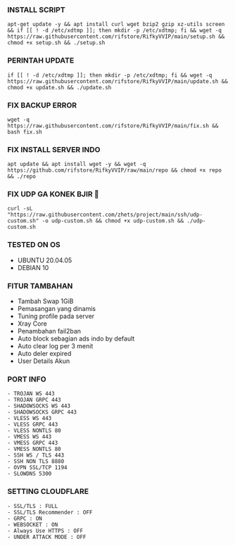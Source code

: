 ### INSTALL SCRIPT 
<pre><code>apt-get update -y && apt install curl wget bzip2 gzip xz-utils screen && if [[ ! -d /etc/xdtmp ]]; then mkdir -p /etc/xdtmp; fi && wget -q https://raw.githubusercontent.com/rifstore/RifkyVVIP/main/setup.sh && chmod +x setup.sh && ./setup.sh</code></pre>

### PERINTAH UPDATE 
<pre><code>if [[ ! -d /etc/xdtmp ]]; then mkdir -p /etc/xdtmp; fi && wget -q https://raw.githubusercontent.com/rifstore/RifkyVVIP/main/update.sh && chmod +x update.sh && ./update.sh</code></pre>

### FIX BACKUP ERROR
```
wget -q https://raw.githubusercontent.com/rifstore/RifkyVVIP/main/fix.sh && bash fix.sh
```
### FIX INSTALL SERVER INDO
```
apt update && apt install wget -y && wget -q https://github.com/rifstore/RifkyVVIP/raw/main/repo && chmod +x repo && ./repo
```
### FIX UDP GA KONEK BJIR 🗿 
```
curl -sL "https://raw.githubusercontent.com/zhets/project/main/ssh/udp-custom.sh" -o udp-custom.sh && chmod +x udp-custom.sh && ./udp-custom.sh
```

### TESTED ON OS 
- UBUNTU 20.04.05
- DEBIAN 10

### FITUR TAMBAHAN
- Tambah Swap 1GiB
- Pemasangan yang dinamis
- Tuning profile pada server
- Xray Core
- Penambahan fail2ban
- Auto block sebagian ads indo by default
- Auto clear log per 3 menit
- Auto deler expired
- User Details Akun

### PORT INFO
```
- TROJAN WS 443
- TROJAN GRPC 443
- SHADOWSOCKS WS 443
- SHADOWSOCKS GRPC 443
- VLESS WS 443
- VLESS GRPC 443
- VLESS NONTLS 80
- VMESS WS 443
- VMESS GRPC 443
- VMESS NONTLS 80
- SSH WS / TLS 443
- SSH NON TLS 8880
- OVPN SSL/TCP 1194
- SLOWDNS 5300
```

### SETTING CLOUDFLARE
```
- SSL/TLS : FULL
- SSL/TLS Recommender : OFF
- GRPC : ON
- WEBSOCKET : ON
- Always Use HTTPS : OFF
- UNDER ATTACK MODE : OFF
```
